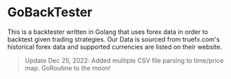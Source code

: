 # GoBackTester
This is a backtester written in Golang that uses forex data in order to backtest given trading strategies. Our Data is sourced from truefx.com's historical forex data and supported currencies are listed on their website.
> Update Dec 25, 2022: Added multiple CSV file parsing to time/price map. GoRoutine to the moon!
